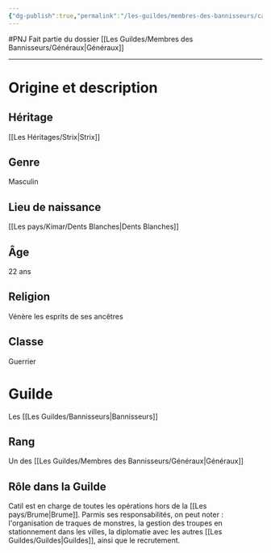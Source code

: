 ```yaml
---
{"dg-publish":true,"permalink":"/les-guildes/membres-des-bannisseurs/catil/"}
---
```


#PNJ 
Fait partie du dossier [[Les Guildes/Membres des Bannisseurs/Généraux\|Généraux]]

-------
# Origine et description
## Héritage
[[Les Héritages/Strix\|Strix]]
## Genre
Masculin
## Lieu de naissance
[[Les pays/Kimar/Dents Blanches\|Dents Blanches]]
## Âge
22 ans
## Religion
Vénère les esprits de ses ancêtres
## Classe
Guerrier
# Guilde
Les [[Les Guildes/Bannisseurs\|Bannisseurs]]
## Rang
Un des [[Les Guildes/Membres des Bannisseurs/Généraux\|Généraux]]
## Rôle dans la Guilde
Catil est en charge de toutes les opérations hors de la [[Les pays/Brume\|Brume]]. Parmis ses responsabilités, on peut noter : l'organisation de traques de monstres, la gestion des troupes en stationnement dans les villes, la diplomatie avec les autres [[Les Guildes/Guildes\|Guildes]], ainsi que le recrutement. 
